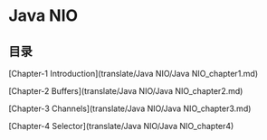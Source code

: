 # Java NIO 

## 目录

[Chapter-1 Introduction](translate/Java NIO/Java NIO_chapter1.md)

[Chapter-2 Buffers](translate/Java NIO/Java NIO_chapter2.md)

[Chapter-3 Channels](translate/Java NIO/Java NIO_chapter3.md)

[Chapter-4 Selector](translate/Java NIO/Java NIO_chapter4)
